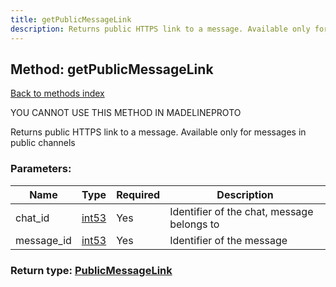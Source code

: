 ```yaml
---
title: getPublicMessageLink
description: Returns public HTTPS link to a message. Available only for messages in public channels
---
```

## Method: getPublicMessageLink  
[Back to methods index](index.md)


YOU CANNOT USE THIS METHOD IN MADELINEPROTO


Returns public HTTPS link to a message. Available only for messages in public channels

### Parameters:

| Name     |    Type       | Required | Description |
|----------|---------------|----------|-------------|
|chat\_id|[int53](../types/int53.md) | Yes|Identifier of the chat, message belongs to|
|message\_id|[int53](../types/int53.md) | Yes|Identifier of the message|


### Return type: [PublicMessageLink](../types/PublicMessageLink.md)

